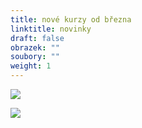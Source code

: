 ```yaml
---
title: nové kurzy od března
linktitle: novinky
draft: false
obrazek: ""
soubory: ""
weight: 1
---
```

![](/assets/media/ptacata_baner.jpg)

![](/assets/media/anglictina-72-24-in-.jpg)